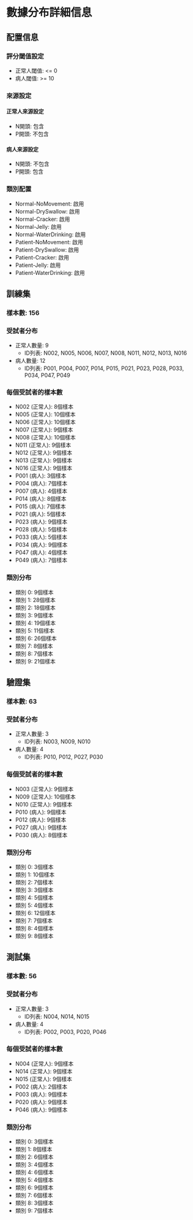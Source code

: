 # 數據分布詳細信息

## 配置信息

### 評分閾值設定
- 正常人閾值: <= 0
- 病人閾值: >= 10

### 來源設定
#### 正常人來源設定
- N開頭: 包含
- P開頭: 不包含

#### 病人來源設定
- N開頭: 不包含
- P開頭: 包含

### 類別配置
- Normal-NoMovement: 啟用
- Normal-DrySwallow: 啟用
- Normal-Cracker: 啟用
- Normal-Jelly: 啟用
- Normal-WaterDrinking: 啟用
- Patient-NoMovement: 啟用
- Patient-DrySwallow: 啟用
- Patient-Cracker: 啟用
- Patient-Jelly: 啟用
- Patient-WaterDrinking: 啟用

## 訓練集

### 樣本數: 156

### 受試者分布
- 正常人數量: 9
  - ID列表: N002, N005, N006, N007, N008, N011, N012, N013, N016
- 病人數量: 12
  - ID列表: P001, P004, P007, P014, P015, P021, P023, P028, P033, P034, P047, P049

### 每個受試者的樣本數
- N002 (正常人): 8個樣本
- N005 (正常人): 10個樣本
- N006 (正常人): 10個樣本
- N007 (正常人): 9個樣本
- N008 (正常人): 10個樣本
- N011 (正常人): 9個樣本
- N012 (正常人): 9個樣本
- N013 (正常人): 9個樣本
- N016 (正常人): 9個樣本
- P001 (病人): 3個樣本
- P004 (病人): 7個樣本
- P007 (病人): 4個樣本
- P014 (病人): 8個樣本
- P015 (病人): 7個樣本
- P021 (病人): 5個樣本
- P023 (病人): 9個樣本
- P028 (病人): 5個樣本
- P033 (病人): 5個樣本
- P034 (病人): 9個樣本
- P047 (病人): 4個樣本
- P049 (病人): 7個樣本

### 類別分布
- 類別 0: 9個樣本
- 類別 1: 28個樣本
- 類別 2: 18個樣本
- 類別 3: 9個樣本
- 類別 4: 19個樣本
- 類別 5: 11個樣本
- 類別 6: 26個樣本
- 類別 7: 8個樣本
- 類別 8: 7個樣本
- 類別 9: 21個樣本

## 驗證集

### 樣本數: 63

### 受試者分布
- 正常人數量: 3
  - ID列表: N003, N009, N010
- 病人數量: 4
  - ID列表: P010, P012, P027, P030

### 每個受試者的樣本數
- N003 (正常人): 9個樣本
- N009 (正常人): 10個樣本
- N010 (正常人): 9個樣本
- P010 (病人): 9個樣本
- P012 (病人): 9個樣本
- P027 (病人): 9個樣本
- P030 (病人): 8個樣本

### 類別分布
- 類別 0: 3個樣本
- 類別 1: 10個樣本
- 類別 2: 7個樣本
- 類別 3: 3個樣本
- 類別 4: 5個樣本
- 類別 5: 4個樣本
- 類別 6: 12個樣本
- 類別 7: 7個樣本
- 類別 8: 4個樣本
- 類別 9: 8個樣本

## 測試集

### 樣本數: 56

### 受試者分布
- 正常人數量: 3
  - ID列表: N004, N014, N015
- 病人數量: 4
  - ID列表: P002, P003, P020, P046

### 每個受試者的樣本數
- N004 (正常人): 9個樣本
- N014 (正常人): 9個樣本
- N015 (正常人): 9個樣本
- P002 (病人): 2個樣本
- P003 (病人): 9個樣本
- P020 (病人): 9個樣本
- P046 (病人): 9個樣本

### 類別分布
- 類別 0: 3個樣本
- 類別 1: 8個樣本
- 類別 2: 6個樣本
- 類別 3: 4個樣本
- 類別 4: 6個樣本
- 類別 5: 4個樣本
- 類別 6: 9個樣本
- 類別 7: 6個樣本
- 類別 8: 3個樣本
- 類別 9: 7個樣本

